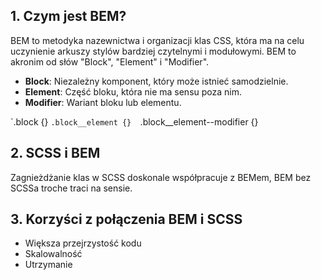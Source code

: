 ## 1. Czym jest BEM?

BEM to metodyka nazewnictwa i organizacji klas CSS, która ma na celu uczynienie arkuszy stylów bardziej czytelnymi i modułowymi. 
BEM to akronim od słów "Block", "Element" i "Modifier".

- **Block**: Niezależny komponent, który może istnieć samodzielnie.
- **Element**: Część bloku, która nie ma sensu poza nim.
- **Modifier**: Wariant bloku lub elementu.

`.block {} 
``.block__element {} 
``.block__element--modifier {}

## 2. SCSS i BEM

 Zagnieżdżanie klas w SCSS doskonale współpracuje z  BEMem, BEM bez SCSSa troche traci na sensie.

## 3. Korzyści z połączenia BEM i SCSS

-  Większa przejrzystość kodu
- Skalowalność
- Utrzymanie